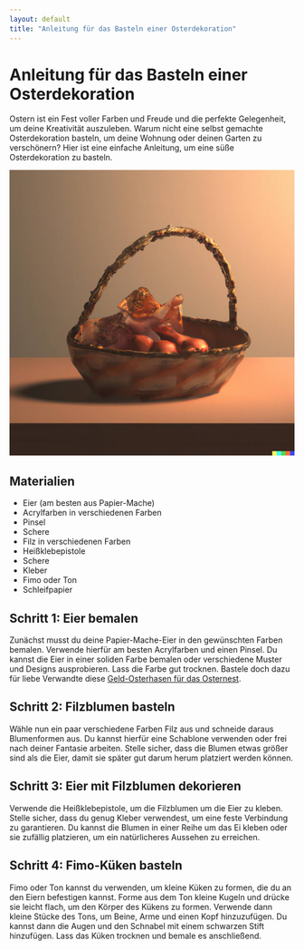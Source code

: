 ```yaml
---
layout: default
title: "Anleitung für das Basteln einer Osterdekoration"
---
```

# Anleitung für das Basteln einer Osterdekoration

Ostern ist ein Fest voller Farben und Freude und die perfekte Gelegenheit, um deine Kreativität auszuleben. Warum nicht eine selbst gemachte Osterdekoration basteln, um deine Wohnung oder deinen Garten zu verschönern? Hier ist eine einfache Anleitung, um eine süße Osterdekoration zu basteln.

![Basteln einer Osterdekoration](/assets/images/easter_decoration.jpg "Basteln einer Osterdekoration")

## Materialien

- Eier (am besten aus Papier-Mache)
- Acrylfarben in verschiedenen Farben
- Pinsel
- Schere
- Filz in verschiedenen Farben
- Heißklebepistole
- Schere
- Kleber
- Fimo oder Ton
- Schleifpapier

## Schritt 1: Eier bemalen

Zunächst musst du deine Papier-Mache-Eier in den gewünschten Farben bemalen. Verwende hierfür am besten Acrylfarben und einen Pinsel. Du kannst die Eier in einer soliden Farbe bemalen oder verschiedene Muster und Designs ausprobieren. Lass die Farbe gut trocknen. Bastele doch dazu für liebe Verwandte diese [Geld-Osterhasen für das Osternest](https://nicbastelt.com/gebaut/osterhasen-fuer-das-osternest).

## Schritt 2: Filzblumen basteln

Wähle nun ein paar verschiedene Farben Filz aus und schneide daraus Blumenformen aus. Du kannst hierfür eine Schablone verwenden oder frei nach deiner Fantasie arbeiten. Stelle sicher, dass die Blumen etwas größer sind als die Eier, damit sie später gut darum herum platziert werden können.

## Schritt 3: Eier mit Filzblumen dekorieren

Verwende die Heißklebepistole, um die Filzblumen um die Eier zu kleben. Stelle sicher, dass du genug Kleber verwendest, um eine feste Verbindung zu garantieren. Du kannst die Blumen in einer Reihe um das Ei kleben oder sie zufällig platzieren, um ein natürlicheres Aussehen zu erreichen.

## Schritt 4: Fimo-Küken basteln

Fimo oder Ton kannst du verwenden, um kleine Küken zu formen, die du an den Eiern befestigen kannst. Forme aus dem Ton kleine Kugeln und drücke sie leicht flach, um den Körper des Kükens zu formen. Verwende dann kleine Stücke des Tons, um Beine, Arme und einen Kopf hinzuzufügen. Du kannst dann die Augen und den Schnabel mit einem schwarzen Stift hinzufügen. Lass das Küken trocknen und bemale es anschließend.

